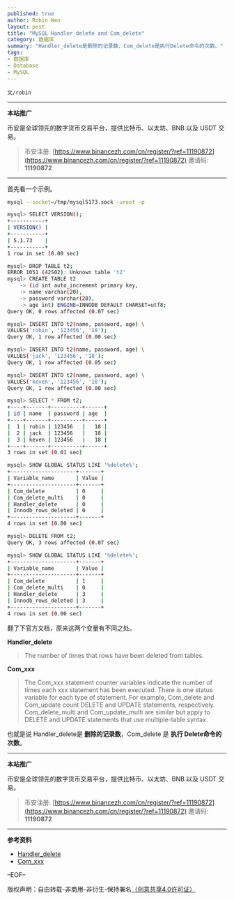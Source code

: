 ```yaml
---
published: true
author: Robin Wen
layout: post
title: "MySQL Handler_delete and Com_delete"
category: 数据库
summary: "Handler_delete是删除的记录数，Com_delete是执行Delete命令的次数。"
tags:
- 数据库
- Database
- MySQL
---
```


`文/robin`

***

**本站推广**

币安是全球领先的数字货币交易平台，提供比特币、以太坊、BNB 以及 USDT 交易。

> 币安注册: [https://www.binancezh.com/cn/register/?ref=11190872](https://www.binancezh.com/cn/register/?ref=11190872)
> 邀请码: **11190872**

***

首先看一个示例。

``` bash
mysql --socket=/tmp/mysql5173.sock -uroot -p
```

``` bash
mysql> SELECT VERSION();
+-----------+
| VERSION() |
+-----------+
| 5.1.73    |
+-----------+
1 row in set (0.00 sec)

mysql> DROP TABLE t2;
ERROR 1051 (42S02): Unknown table 't2'
mysql> CREATE TABLE t2
    -> (id int auto_increment primary key,
    -> name varchar(20),
    -> password varchar(20),
    -> age int) ENGINE=INNODB DEFAULT CHARSET=utf8;
Query OK, 0 rows affected (0.07 sec)

mysql> INSERT INTO t2(name, password, age) \
VALUES('robin', '123456', '18');
Query OK, 1 row affected (0.00 sec)

mysql> INSERT INTO t2(name, password, age) \
VALUES('jack', '123456', '18');
Query OK, 1 row affected (0.05 sec)

mysql> INSERT INTO t2(name, password, age) \
VALUES('keven', '123456', '18');
Query OK, 1 row affected (0.00 sec)

mysql> SELECT * FROM t2;
+----+-------+----------+------+
| id | name  | password | age  |
+----+-------+----------+------+
|  1 | robin | 123456   |   18 |
|  2 | jack  | 123456   |   18 |
|  3 | keven | 123456   |   18 |
+----+-------+----------+------+
3 rows in set (0.01 sec)

mysql> SHOW GLOBAL STATUS LIKE '%delete%';
+---------------------+-------+
| Variable_name       | Value |
+---------------------+-------+
| Com_delete          | 0     |
| Com_delete_multi    | 0     |
| Handler_delete      | 0     |
| Innodb_rows_deleted | 0     |
+---------------------+-------+
4 rows in set (0.00 sec)

mysql> DELETE FROM t2;
Query OK, 3 rows affected (0.07 sec)

mysql> SHOW GLOBAL STATUS LIKE '%delete%';
+---------------------+-------+
| Variable_name       | Value |
+---------------------+-------+
| Com_delete          | 1     |
| Com_delete_multi    | 0     |
| Handler_delete      | 3     |
| Innodb_rows_deleted | 3     |
+---------------------+-------+
4 rows in set (0.00 sec)
```

翻了下官方文档，原来这两个变量有不同之处。

**Handler_delete**

> The number of times that rows have been deleted from tables.

**Com_xxx**

> The Com_xxx statement counter variables indicate the number of times each xxx statement has been executed. There is one status variable for each type of statement. For example, Com_delete and Com_update count DELETE and UPDATE statements, respectively. Com_delete_multi and Com_update_multi are similar but apply to DELETE and UPDATE statements that use multiple-table syntax.

也就是说 Handler_delete是 **删除的记录数**，Com_delete 是 **执行 Delete命令的次数**。

***

**本站推广**

币安是全球领先的数字货币交易平台，提供比特币、以太坊、BNB 以及 USDT 交易。

> 币安注册: [https://www.binancezh.com/cn/register/?ref=11190872](https://www.binancezh.com/cn/register/?ref=11190872)
> 邀请码: **11190872**

***

**参考资料**

* <a href="http://dev.mysql.com/doc/refman/5.1/en/server-status-variables.html#statvar_Handler_delete" target="_blank">Handler_delete</a>
* <a href="http://dev.mysql.com/doc/refman/5.1/en/server-status-variables.html#statvar_Com_xxx" target="_blank">Com_xxx</a>

–EOF–

版权声明：自由转载-非商用-非衍生-保持署名<a href="http://creativecommons.org/licenses/by-nc-nd/4.0/deed.zh" target="_blank">（创意共享4.0许可证）</a>
